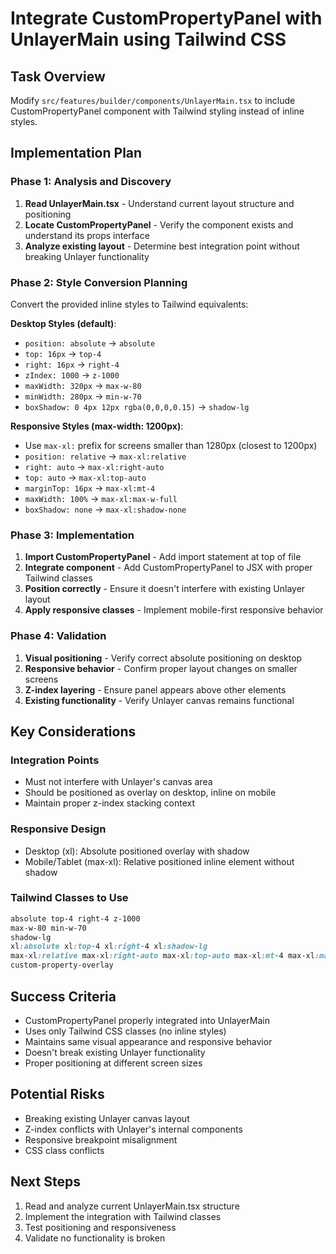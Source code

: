 # Integrate CustomPropertyPanel with UnlayerMain using Tailwind CSS

## Task Overview
Modify `src/features/builder/components/UnlayerMain.tsx` to include CustomPropertyPanel component with Tailwind styling instead of inline styles.

## Implementation Plan

### Phase 1: Analysis and Discovery
1. **Read UnlayerMain.tsx** - Understand current layout structure and positioning
2. **Locate CustomPropertyPanel** - Verify the component exists and understand its props interface
3. **Analyze existing layout** - Determine best integration point without breaking Unlayer functionality

### Phase 2: Style Conversion Planning
Convert the provided inline styles to Tailwind equivalents:

**Desktop Styles (default)**:
- `position: absolute` → `absolute`
- `top: 16px` → `top-4`
- `right: 16px` → `right-4`
- `zIndex: 1000` → `z-1000`
- `maxWidth: 320px` → `max-w-80`
- `minWidth: 280px` → `min-w-70`
- `boxShadow: 0 4px 12px rgba(0,0,0,0.15)` → `shadow-lg`

**Responsive Styles (max-width: 1200px)**:
- Use `max-xl:` prefix for screens smaller than 1280px (closest to 1200px)
- `position: relative` → `max-xl:relative`
- `right: auto` → `max-xl:right-auto`
- `top: auto` → `max-xl:top-auto`
- `marginTop: 16px` → `max-xl:mt-4`
- `maxWidth: 100%` → `max-xl:max-w-full`
- `boxShadow: none` → `max-xl:shadow-none`

### Phase 3: Implementation
1. **Import CustomPropertyPanel** - Add import statement at top of file
2. **Integrate component** - Add CustomPropertyPanel to JSX with proper Tailwind classes
3. **Position correctly** - Ensure it doesn't interfere with existing Unlayer layout
4. **Apply responsive classes** - Implement mobile-first responsive behavior

### Phase 4: Validation
1. **Visual positioning** - Verify correct absolute positioning on desktop
2. **Responsive behavior** - Confirm proper layout changes on smaller screens
3. **Z-index layering** - Ensure panel appears above other elements
4. **Existing functionality** - Verify Unlayer canvas remains functional

## Key Considerations

### Integration Points
- Must not interfere with Unlayer's canvas area
- Should be positioned as overlay on desktop, inline on mobile
- Maintain proper z-index stacking context

### Responsive Design
- Desktop (xl): Absolute positioned overlay with shadow
- Mobile/Tablet (max-xl): Relative positioned inline element without shadow

### Tailwind Classes to Use
```css
absolute top-4 right-4 z-1000 
max-w-80 min-w-70 
shadow-lg
xl:absolute xl:top-4 xl:right-4 xl:shadow-lg
max-xl:relative max-xl:right-auto max-xl:top-auto max-xl:mt-4 max-xl:max-w-full max-xl:shadow-none
custom-property-overlay
```

## Success Criteria
- CustomPropertyPanel properly integrated into UnlayerMain
- Uses only Tailwind CSS classes (no inline styles)
- Maintains same visual appearance and responsive behavior
- Doesn't break existing Unlayer functionality
- Proper positioning at different screen sizes

## Potential Risks
- Breaking existing Unlayer canvas layout
- Z-index conflicts with Unlayer's internal components
- Responsive breakpoint misalignment
- CSS class conflicts

## Next Steps
1. Read and analyze current UnlayerMain.tsx structure
2. Implement the integration with Tailwind classes
3. Test positioning and responsiveness
4. Validate no functionality is broken